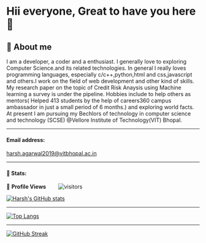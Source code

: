 # Hii everyone, Great to have you here :wave:
## 🌱 About me
I am a developer, a coder and a enthusiast. I generally love to exploring Computer Science.and its related technologies.  In general I really loves programming languages, especially  c/c++,python,html and css,javascript and others.I work on the field of web development and other kind of skills. My research paper on the topic of Credit Risk Anaysis using Machine learning a survey is under the pipeline. Hobbies include to help others as mentors( Helped 413 students by the help of careers360 campus ambassador in just a small period of 6 months.) and exploring world facts. At present I am pursuing my Bechlors of technology in computer science and technology (SCSE) @Vellore Institute of Technology(VIT) Bhopal. 

<hr>

#### Email address:

harsh.agarwal2019@vitbhopal.ac.in 

<hr>

#### 🌱 Stats:
<!--  PROFILES VIEWS -->
🌱 **Profile Views**&nbsp;&nbsp;&nbsp;&nbsp;&nbsp;&nbsp;&nbsp;
![visitors](https://profile-counter.glitch.me/harshagarwal94/count.svg?align=center)

[![Harsh's GitHub stats](https://github-readme-stats.vercel.app/api?username=harshagarwal94)](https://github.com/harshagarwal94/github-readme-stats)

<hr>

[![Top Langs](https://github-readme-stats.vercel.app/api/top-langs/?username=harshagarwal94&layout=compact)](https://github.com/harshagarwal94/github-readme-stats)

<hr>

[![GitHub Streak](http://github-readme-streak-stats.herokuapp.com?user=harshagarwal94&theme=dark&hide_border=true&date_format=M%20j%5B%2C%20Y%5D)](https://git.io/streak-stats)
<!--
**harshagarwal94/harshagarwal94** is a ✨ _special_ ✨ repository because its `README.md` (this file) appears on your GitHub profile.

Here are some ideas to get you started:

- 🔭 I’m currently working on ...
- 🌱 I’m currently learning ...
- 👯 I’m looking to collaborate on ...
- 🤔 I’m looking for help with ...
- 💬 Ask me about ...
- 📫 How to reach me: ...
- 😄 Pronouns: ...
- ⚡ Fun fact: ...
-->
